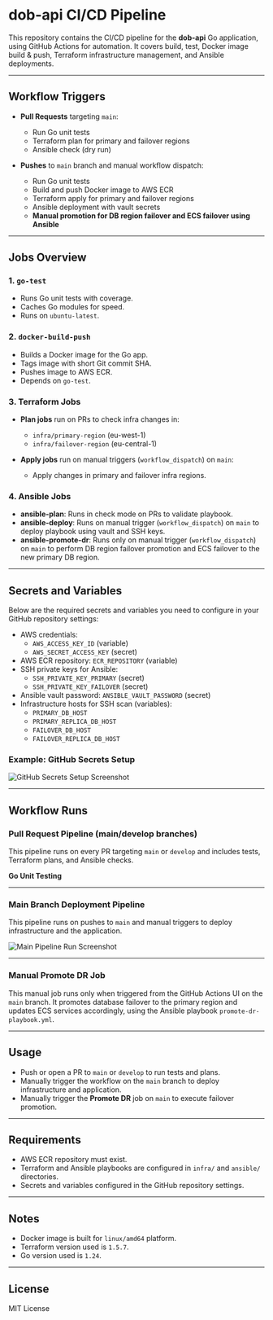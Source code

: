 # dob-api CI/CD Pipeline

This repository contains the CI/CD pipeline for the **dob-api** Go application, using GitHub Actions for automation. It covers build, test, Docker image build & push, Terraform infrastructure management, and Ansible deployments.

---

## Workflow Triggers

- **Pull Requests** targeting `main`:
  - Run Go unit tests
  - Terraform plan for primary and failover regions
  - Ansible check (dry run)

- **Pushes** to `main` branch and manual workflow dispatch:
  - Run Go unit tests
  - Build and push Docker image to AWS ECR
  - Terraform apply for primary and failover regions
  - Ansible deployment with vault secrets
  - **Manual promotion for DB region failover and ECS failover using Ansible**

---

## Jobs Overview

### 1. `go-test`

- Runs Go unit tests with coverage.
- Caches Go modules for speed.
- Runs on `ubuntu-latest`.

### 2. `docker-build-push`

- Builds a Docker image for the Go app.
- Tags image with short Git commit SHA.
- Pushes image to AWS ECR.
- Depends on `go-test`.

### 3. Terraform Jobs

- **Plan jobs** run on PRs to check infra changes in:
  - `infra/primary-region` (eu-west-1)
  - `infra/failover-region` (eu-central-1)

- **Apply jobs** run on manual triggers (`workflow_dispatch`) on `main`:
  - Apply changes in primary and failover infra regions.

### 4. Ansible Jobs

- **ansible-plan**: Runs in check mode on PRs to validate playbook.
- **ansible-deploy**: Runs on manual trigger (`workflow_dispatch`) on `main` to deploy playbook using vault and SSH keys.
- **ansible-promote-dr**: Runs only on manual trigger (`workflow_dispatch`) on `main` to perform DB region failover promotion and ECS failover to the new primary DB region.

---

## Secrets and Variables

Below are the required secrets and variables you need to configure in your GitHub repository settings:

- AWS credentials:  
  - `AWS_ACCESS_KEY_ID` (variable)  
  - `AWS_SECRET_ACCESS_KEY` (secret)  
- AWS ECR repository: `ECR_REPOSITORY` (variable)  
- SSH private keys for Ansible:  
  - `SSH_PRIVATE_KEY_PRIMARY` (secret)  
  - `SSH_PRIVATE_KEY_FAILOVER` (secret)  
- Ansible vault password: `ANSIBLE_VAULT_PASSWORD` (secret)  
- Infrastructure hosts for SSH scan (variables):  
  - `PRIMARY_DB_HOST`  
  - `PRIMARY_REPLICA_DB_HOST`  
  - `FAILOVER_DB_HOST`  
  - `FAILOVER_REPLICA_DB_HOST`

### Example: GitHub Secrets Setup

![GitHub Secrets Setup Screenshot](./docs/github-secrets-setup.png)

---

## Workflow Runs

### Pull Request Pipeline (main/develop branches)

This pipeline runs on every PR targeting `main` or `develop` and includes tests, Terraform plans, and Ansible checks.

**Go Unit Testing**

---

### Main Branch Deployment Pipeline

This pipeline runs on pushes to `main` and manual triggers to deploy infrastructure and the application.

![Main Pipeline Run Screenshot](./docs/main-pipeline-run.png)

---

### Manual Promote DR Job

This manual job runs only when triggered from the GitHub Actions UI on the `main` branch. It promotes database failover to the primary region and updates ECS services accordingly, using the Ansible playbook `promote-dr-playbook.yml`.

---

## Usage

- Push or open a PR to `main` or `develop` to run tests and plans.
- Manually trigger the workflow on the `main` branch to deploy infrastructure and application.
- Manually trigger the **Promote DR** job on `main` to execute failover promotion.

---

## Requirements

- AWS ECR repository must exist.
- Terraform and Ansible playbooks are configured in `infra/` and `ansible/` directories.
- Secrets and variables configured in the GitHub repository settings.

---

## Notes

- Docker image is built for `linux/amd64` platform.
- Terraform version used is `1.5.7`.
- Go version used is `1.24`.

---

## License

MIT License